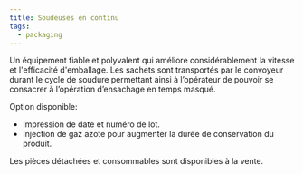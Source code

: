```yaml
---
title: Soudeuses en continu
tags:
  - packaging
---
```

Un équipement fiable et polyvalent qui améliore considérablement la vitesse et l'efficacité d'emballage. Les sachets sont transportés par le convoyeur durant le cycle de soudure permettant ainsi à l’opérateur de pouvoir se consacrer à l’opération d’ensachage en temps masqué.

Option disponible:

* Impression de date et numéro de lot.
* Injection de gaz azote pour augmenter la durée de conservation du produit.

Les pièces détachées et consommables sont disponibles à la vente.